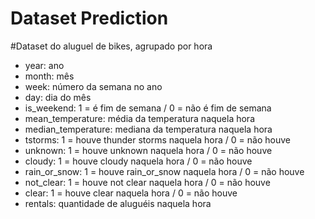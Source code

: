 # Dataset Prediction

#Dataset do aluguel de bikes, agrupado por hora
- year: ano
- month: mês
- week: número da semana no ano
- day: dia do mês
- is_weekend: 1 = é fim de semana / 0 = não é fim de semana
- mean_temperature: média da temperatura naquela hora
- median_temperature: mediana da temperatura naquela hora
- tstorms: 1 = houve thunder storms naquela hora / 0 = não houve
- unknown: 1 = houve unknown naquela hora / 0 = não houve
- cloudy: 1 = houve cloudy naquela hora / 0 = não houve
- rain_or_snow: 1 = houve rain_or_snow naquela hora / 0 = não houve
- not_clear: 1 = houve not clear naquela hora / 0 = não houve
- clear: 1 = houve clear naquela hora / 0 = não houve
- rentals: quantidade de aluguéis naquela hora
